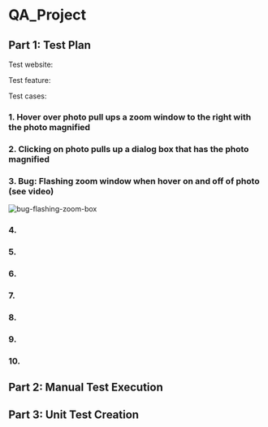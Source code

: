 # QA_Project

## Part 1: Test Plan
Test website: 

Test feature:

Test cases:

### 1. Hover over photo pull ups a zoom window to the right with the photo magnified

### 2. Clicking on photo pulls up a dialog box that has the photo magnified

### 3. Bug: Flashing zoom window when hover on and off of photo (see video)

![bug-flashing-zoom-box](https://user-images.githubusercontent.com/54592360/194718354-3367b707-b2a7-4e53-af91-06727e6a2247.gif)

### 4.

### 5.

### 6.

### 7. 

### 8.

### 9.

### 10.


## Part 2: Manual Test Execution


## Part 3: Unit Test Creation

